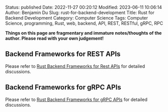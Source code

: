 Status: published
Date: 2022-11-27 00:20:12
Modified: 2023-06-11 10:06:14
Author: Benjamin Du
Slug: rust-for-backend-development
Title: Rust for Backend Development
Category: Computer Science
Tags: Computer Science, programming, Rust, web, backend, API, REST, RESTful, gRPC, RPC

**Things on this page are fragmentary and immature notes/thoughts of the author. Please read with your own judgement!**

## Backend Frameworks for REST APIs
Please refer to
[Rust Backend Frameworks for Rest APIs]( https://www.legendu.net/misc/blog/rust-backend-frameworks-for-rest-apis ) 
for detailed discussions.

## Backend Frameworks for gRPC APIs

Please refer to 
[Rust Backend Frameworks for gRPC APIs]( https://www.legendu.net/misc/blog/rust-backend-frameworks-for-grpc-apis )
for detailed discussions.
